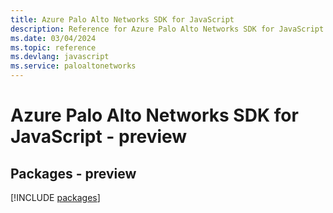 ```yaml
---
title: Azure Palo Alto Networks SDK for JavaScript
description: Reference for Azure Palo Alto Networks SDK for JavaScript
ms.date: 03/04/2024
ms.topic: reference
ms.devlang: javascript
ms.service: paloaltonetworks
---
```

# Azure Palo Alto Networks SDK for JavaScript - preview
## Packages - preview
[!INCLUDE [packages](palo-alto-networks-index.md)]